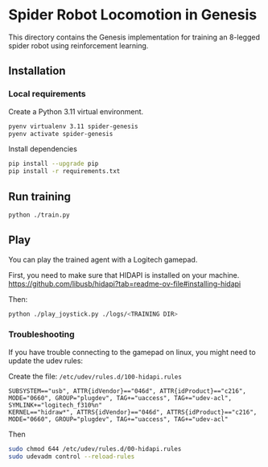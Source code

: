 # Spider Robot Locomotion in Genesis

This directory contains the Genesis implementation for training an 8-legged spider robot using reinforcement learning.

## Installation

### Local requirements

Create a Python 3.11 virtual environment.

```bash
pyenv virtualenv 3.11 spider-genesis
pyenv activate spider-genesis
```

Install dependencies

```bash
pip install --upgrade pip
pip install -r requirements.txt
```

## Run training

```bash
python ./train.py
```

## Play 

You can play the trained agent with a Logitech gamepad.

First, you need to make sure that HIDAPI is installed on your machine.
https://github.com/libusb/hidapi?tab=readme-ov-file#installing-hidapi

Then:

```bash
python ./play_joystick.py ./logs/<TRAINING DIR>
```

### Troubleshooting

If you have trouble connecting to the gamepad on linux, you might need to update the udev rules:

Create the file: `/etc/udev/rules.d/100-hidapi.rules`

```
SUBSYSTEM=="usb", ATTR{idVendor}=="046d", ATTR{idProduct}=="c216", MODE="0660", GROUP="plugdev", TAG+="uaccess", TAG+="udev-acl", SYMLINK+="logitech_f310%n"
KERNEL=="hidraw*", ATTRS{idVendor}=="046d", ATTRS{idProduct}=="c216", MODE="0660", GROUP="plugdev", TAG+="uaccess", TAG+="udev-acl"
```

Then

```bash
sudo chmod 644 /etc/udev/rules.d/00-hidapi.rules
sudo udevadm control --reload-rules
```